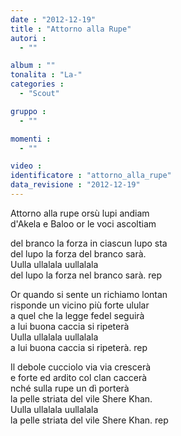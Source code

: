 ```yaml
---
date : "2012-12-19"
title : "Attorno alla Rupe"
autori : 
  - ""

album : ""
tonalita : "La-"
categories : 
  - "Scout"

gruppo : 
  - ""

momenti : 
  - ""

video : 
identificatore : "attorno_alla_rupe"
data_revisione : "2012-12-19"
---
```

  
  
Attorno alla rupe orsù lupi andiam  
d'Akela e Baloo or le voci ascoltiam  
  
del branco la forza in ciascun lupo sta  
del lupo la forza del branco sarà.  
Uulla ullalala uullalala  
del lupo la forza nel branco sarà. rep  
  
  
  
Or quando si sente un richiamo lontan  
risponde un vicino più forte ulular  
a quel che la legge fedel seguirà  
a lui buona caccia si ripeterà  
Uulla ullalala uullalala  
a lui buona caccia si ripeterà. rep  
  
  
Il debole cucciolo via via crescerà  
e forte ed ardito col clan caccerà  
nché sulla rupe un dì porterà   
la pelle striata del vile Shere Khan.  
Uulla ullalala uullalala  
la pelle striata del vile Shere Khan. rep  
  

